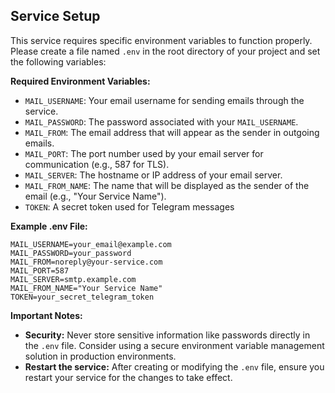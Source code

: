 
## Service Setup

This service requires specific environment variables to function properly. Please create a file named `.env` in the root directory of your project and set the following variables:

**Required Environment Variables:**

* `MAIL_USERNAME`: Your email username for sending emails through the service.
* `MAIL_PASSWORD`: The password associated with your `MAIL_USERNAME`.
* `MAIL_FROM`: The email address that will appear as the sender in outgoing emails.
* `MAIL_PORT`: The port number used by your email server for communication (e.g., 587 for TLS).
* `MAIL_SERVER`: The hostname or IP address of your email server.
* `MAIL_FROM_NAME`: The name that will be displayed as the sender of the email (e.g., "Your Service Name").
* `TOKEN`: A secret token used for Telegram messages

**Example .env File:**

```
MAIL_USERNAME=your_email@example.com
MAIL_PASSWORD=your_password
MAIL_FROM=noreply@your-service.com
MAIL_PORT=587
MAIL_SERVER=smtp.example.com
MAIL_FROM_NAME="Your Service Name"
TOKEN=your_secret_telegram_token
```

**Important Notes:**

* **Security:**  Never store sensitive information like passwords directly in the `.env` file. Consider using a secure environment variable management solution in production environments.
* **Restart the service:** After creating or modifying the `.env` file, ensure you restart your service for the changes to take effect.
